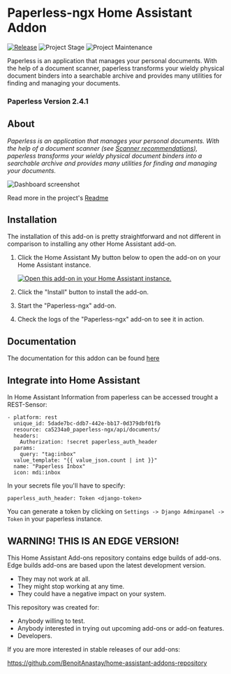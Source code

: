 # Paperless-ngx Home Assistant Addon

[![Release][release-shield]][release] ![Project Stage][project-stage-shield] ![Project Maintenance][maintenance-shield]

Paperless is an application that manages your personal documents. With the help of a document scanner, paperless transforms your wieldy physical document binders into a searchable archive and provides many utilities for finding and managing your documents.
### Paperless Version 2.4.1

## About

_Paperless is an application that manages your personal documents. With the help of a document scanner (see [Scanner recommendations](https://paperless-ngx.readthedocs.io/en/latest/scanners.html)), paperless transforms your wieldy physical document binders into a searchable archive and provides many utilities for finding and managing your documents._

![Dashboard screenshot](https://raw.githubusercontent.com/paperless-ngx/paperless-ngx/dev/docs/assets/screenshots/dashboard.png)

Read more in the project's [Readme](https://github.com/paperless-ngx/paperless-ngx)

## Installation

The installation of this add-on is pretty straightforward and not different in
comparison to installing any other Home Assistant add-on.

1. Click the Home Assistant My button below to open the add-on on your Home
   Assistant instance.

   [![Open this add-on in your Home Assistant instance.][addon-badge]][addon]

1. Click the "Install" button to install the add-on.
1. Start the "Paperless-ngx" add-on.
1. Check the logs of the "Paperless-ngx" add-on to see it in action.

## Documentation

The documentation for this addon can be found [here](DOCS.md)

## Integrate into Home Assistant

In Home Assistant Information from paperless can be accessed trought a REST-Sensor:

```
- platform: rest
  unique_id: 5dade7bc-ddb7-442e-bb17-0d379dbf01fb
  resource: ca5234a0_paperless-ngx/api/documents/
  headers:
    Authorization: !secret paperless_auth_header
  params:
    query: "tag:inbox"
  value_template: "{{ value_json.count | int }}"
  name: "Paperless Inbox"
  icon: mdi:inbox
```

In your secrets file you'll have to specify:

```
paperless_auth_header: Token <django-token>
```

You can generate a token by clicking on `Settings -> Django Adminpanel -> Token` in your paperless instance.

## WARNING! THIS IS AN EDGE VERSION!

This Home Assistant Add-ons repository contains edge builds of add-ons.
Edge builds add-ons are based upon the latest development version.

- They may not work at all.
- They might stop working at any time.
- They could have a negative impact on your system.

This repository was created for:

- Anybody willing to test.
- Anybody interested in trying out upcoming add-ons or add-on features.
- Developers.

If you are more interested in stable releases of our add-ons:

<https://github.com/BenoitAnastay/home-assistant-addons-repository>

[maintenance-shield]: https://img.shields.io/maintenance/yes/2024.svg
[project-stage-shield]: https://img.shields.io/badge/project%20stage-production%20ready-brightgreen.svg
[release-shield]: https://img.shields.io/badge/version-35014b0-blue.svg
[release]: https://github.com/BenoitAnastay/paperless-home-assistant-addon/tree/35014b0
[addon]: https://my.home-assistant.io/redirect/supervisor_addon/?addon=ca5234a0_paperless-ngx&repository_url=https%3A%2F%2Fgithub.com%2FBenoitAnastay%2Fhome-assistant-addons-repository
[addon-badge]: https://my.home-assistant.io/badges/supervisor_addon.svg